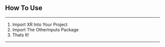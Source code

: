 ## How To Use
--------------
1. Import XR Into Your Project
2. Import The OtherInputs Package
3. Thats It!
---
